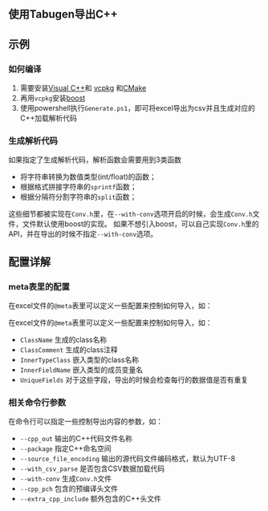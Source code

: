 ## 使用Tabugen导出C++


## 示例

### 如何编译

1. 需要安装[Visual C++](https://www.visualstudio.com)和 [vcpkg](https://github.com/microsoft/vcpkg) 和[CMake](https://cmake.org/download)
2. 再用`vcpkg`安装[boost](https://www.boost.org)
3. 使用powershell执行`Generate.ps1`，即可将excel导出为csv并且生成对应的C++加载解析代码

### 生成解析代码

如果指定了生成解析代码，解析函数会需要用到3类函数

* 将字符串转换为数值类型(int/float)的函数；
* 根据格式拼接字符串的`sprintf`函数；
* 根据分隔符分割字符串的`split`函数；

这些细节都被实现在`Conv.h`里，在`--with-conv`选项开启的时候，会生成`Conv.h`文件，文件默认使用boost的实现。
如果不想引入boost，可以自己实现`Conv.h`里的API，并在导出的时候不指定`--with-conv`选项。


## 配置详解


### meta表里的配置

在excel文件的`@meta`表里可以定义一些配置来控制如何导入，如：

在excel文件的`@meta`表里可以定义一些配置来控制如何导入，如：

* `ClassName`  生成的class名称
* `ClassComment`   生成的class注释
* `InnerTypeClass` 嵌入类型的class名称
* `InnerFieldName` 嵌入类型的成员变量名
* `UniqueFields` 对于这些字段，导出的时候会检查每行的数据值是否有重复


### 相关命令行参数

在命令行可以指定一些控制导出内容的参数，如：

* `--cpp_out` 输出的C++代码文件名称
* `--package` 指定C++命名空间
* `--source_file_encoding` 输出的源代码文件编码格式，默认为UTF-8
* `--with_csv_parse` 是否包含CSV数据加载代码
* `--with-conv` 生成`Conv.h`文件
* `--cpp_pch` 包含的预编译头文件
* `--extra_cpp_include` 额外包含的C++头文件





